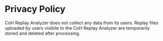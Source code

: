 # Privacy Policy

CoH Replay Analyzer does not collect any data from its users. Replay files uploaded by users visibile to the CoH Replay Analyzer are temporarily stored and deleted after processing.
